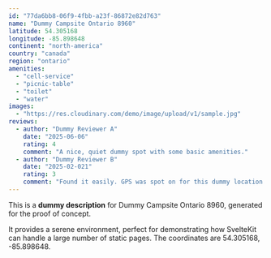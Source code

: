 ```yaml
---
id: "77da6bb8-06f9-4fbb-a23f-86872e82d763"
name: "Dummy Campsite Ontario 8960"
latitude: 54.305168
longitude: -85.898648
continent: "north-america"
country: "canada"
region: "ontario"
amenities:
  - "cell-service"
  - "picnic-table"
  - "toilet"
  - "water"
images:
  - "https://res.cloudinary.com/demo/image/upload/v1/sample.jpg"
reviews:
  - author: "Dummy Reviewer A"
    date: "2025-06-06"
    rating: 4
    comment: "A nice, quiet dummy spot with some basic amenities."
  - author: "Dummy Reviewer B"
    date: "2025-02-021"
    rating: 3
    comment: "Found it easily. GPS was spot on for this dummy location."
---
```


This is a **dummy description** for Dummy Campsite Ontario 8960, generated for the proof of concept.

It provides a serene environment, perfect for demonstrating how SvelteKit can handle a large number of static pages. The coordinates are 54.305168, -85.898648.
